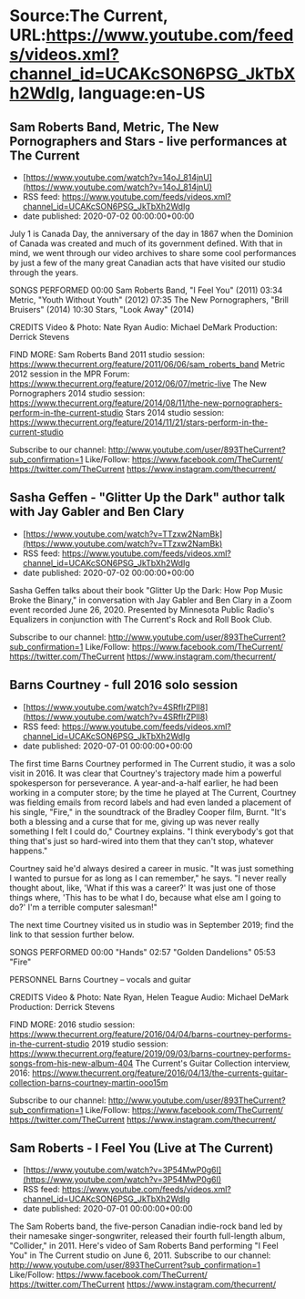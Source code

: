 # Source:The Current, URL:https://www.youtube.com/feeds/videos.xml?channel_id=UCAKcSON6PSG_JkTbXh2WdIg, language:en-US

## Sam Roberts Band, Metric, The New Pornographers and Stars - live performances at The Current
 - [https://www.youtube.com/watch?v=14oJ_814jnU](https://www.youtube.com/watch?v=14oJ_814jnU)
 - RSS feed: https://www.youtube.com/feeds/videos.xml?channel_id=UCAKcSON6PSG_JkTbXh2WdIg
 - date published: 2020-07-02 00:00:00+00:00

July 1 is Canada Day, the anniversary of the day in 1867 when the Dominion of Canada was created and much of its government defined. With that in mind, we went through our video archives to share some cool performances by just a few of the many great Canadian acts that have visited our studio through the years. 

SONGS PERFORMED
00:00 Sam Roberts Band, "I Feel You" (2011)
03:34 Metric, "Youth Without Youth" (2012)
07:35 The New Pornographers, "Brill Bruisers" (2014)
10:30 Stars, "Look Away" (2014)

CREDITS
Video & Photo: Nate Ryan
Audio: Michael DeMark
Production: Derrick Stevens

FIND MORE:
Sam Roberts Band 2011 studio session: https://www.thecurrent.org/feature/2011/06/06/sam_roberts_band
Metric 2012 session in the MPR Forum: https://www.thecurrent.org/feature/2012/06/07/metric-live
The New Pornographers 2014 studio session:
https://www.thecurrent.org/feature/2014/08/11/the-new-pornographers-perform-in-the-current-studio
Stars 2014 studio session:
https://www.thecurrent.org/feature/2014/11/21/stars-perform-in-the-current-studio


Subscribe to our channel:
http://www.youtube.com/user/893TheCurrent?sub_confirmation=1
Like/Follow:
https://www.facebook.com/TheCurrent/
https://twitter.com/TheCurrent
https://www.instagram.com/thecurrent/

## Sasha Geffen - "Glitter Up the Dark" author talk with Jay Gabler and Ben Clary
 - [https://www.youtube.com/watch?v=TTzxw2NamBk](https://www.youtube.com/watch?v=TTzxw2NamBk)
 - RSS feed: https://www.youtube.com/feeds/videos.xml?channel_id=UCAKcSON6PSG_JkTbXh2WdIg
 - date published: 2020-07-02 00:00:00+00:00

Sasha Geffen talks about their book "Glitter Up the Dark: How Pop Music Broke the Binary," in conversation with Jay Gabler and Ben Clary in a Zoom event recorded June 26, 2020. Presented by Minnesota Public Radio's Equalizers in conjunction with The Current's Rock and Roll Book Club.

Subscribe to our channel:
http://www.youtube.com/user/893TheCurrent?sub_confirmation=1
Like/Follow:
https://www.facebook.com/TheCurrent/
https://twitter.com/TheCurrent
https://www.instagram.com/thecurrent/

## Barns Courtney - full 2016 solo session
 - [https://www.youtube.com/watch?v=4SRfIrZPlI8](https://www.youtube.com/watch?v=4SRfIrZPlI8)
 - RSS feed: https://www.youtube.com/feeds/videos.xml?channel_id=UCAKcSON6PSG_JkTbXh2WdIg
 - date published: 2020-07-01 00:00:00+00:00

The first time Barns Courtney performed in The Current studio, it was a solo visit in 2016. It was clear that Courtney's trajectory made him a powerful spokesperson for perseverance. A year-and-a-half earlier, he had been working in a computer store; by the time he played at The Current, Courtney was fielding emails from record labels and had even landed a placement of his single, "Fire," in the soundtrack of the Bradley Cooper film, Burnt. "It's both a blessing and a curse that for me, giving up was never really something I felt I could do," Courtney explains. "I think everybody's got that thing that's just so hard-wired into them that they can't stop, whatever happens."

Courtney said he'd always desired a career in music. "It was just something I wanted to pursue for as long as I can remember," he says. "I never really thought about, like, 'What if this was a career?' It was just one of those things where, 'This has to be what I do, because what else am I going to do?' I'm a terrible computer salesman!"

The next time Courtney visited us in studio was in September 2019; find the link to that session further below.

SONGS PERFORMED
00:00 "Hands"
02:57 "Golden Dandelions"
05:53 "Fire"

PERSONNEL
Barns Courtney – vocals and guitar

CREDITS
Video & Photo: Nate Ryan, Helen Teague
Audio: Michael DeMark
Production: Derrick Stevens

FIND MORE:
2016 studio session: https://www.thecurrent.org/feature/2016/04/04/barns-courtney-performs-in-the-current-studio
2019 studio session: https://www.thecurrent.org/feature/2019/09/03/barns-courtney-performs-songs-from-his-new-album-404
The Current's Guitar Collection interview, 2016:
https://www.thecurrent.org/feature/2016/04/13/the-currents-guitar-collection-barns-courtney-martin-ooo15m

Subscribe to our channel:
http://www.youtube.com/user/893TheCurrent?sub_confirmation=1
Like/Follow:
https://www.facebook.com/TheCurrent/
https://twitter.com/TheCurrent
https://www.instagram.com/thecurrent/

## Sam Roberts - I Feel You (Live at The Current)
 - [https://www.youtube.com/watch?v=3P54MwP0g6I](https://www.youtube.com/watch?v=3P54MwP0g6I)
 - RSS feed: https://www.youtube.com/feeds/videos.xml?channel_id=UCAKcSON6PSG_JkTbXh2WdIg
 - date published: 2020-07-01 00:00:00+00:00

The Sam Roberts band, the five-person Canadian indie-rock band led by their namesake singer-songwriter, released their fourth full-length album, "Collider," in 2011. Here's video of Sam Roberts Band performing "I Feel You" in The Current studio on June 6, 2011.
Subscribe to our channel:
http://www.youtube.com/user/893TheCurrent?sub_confirmation=1
Like/Follow:
https://www.facebook.com/TheCurrent/
https://twitter.com/TheCurrent
https://www.instagram.com/thecurrent/

